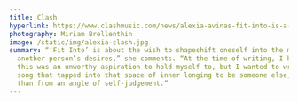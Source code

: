 ```yaml
---
title: Clash
hyperlink: https://www.clashmusic.com/news/alexia-avinas-fit-into-is-a-dreamy-poetic-treat
photography: Miriam Brellenthin
image: /static/img/alexia-clash.jpg
summary: “‘Fit Into’ is about the wish to shapeshift oneself into the mould of
  another person’s desires,” she comments. “At the time of writing, I knew that
  this was an unworthy aspiration to hold myself to, but I wanted to write a
  song that tapped into that space of inner longing to be someone else, rather
  than from an angle of self-judgement.”
---
```

